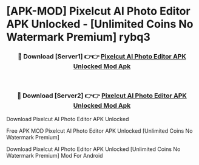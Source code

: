 # [APK-MOD] Pixelcut AI Photo Editor APK Unlocked - [Unlimited Coins No Watermark Premium] rybq3



<div align="center">
<h3>🔴 Download [Server1] 👉👉 <a href="https://momento.my/?title=Pixelcut_AI_Photo_Editor_APK_Unlocked">Pixelcut AI Photo Editor APK Unlocked Mod Apk</a></h3><br>

<h3>🔴 Download [Server2] 👉👉 <a href="https://momento.my/?title=Pixelcut_AI_Photo_Editor_APK_Unlocked">Pixelcut AI Photo Editor APK Unlocked Mod Apk</a></h3>
</div>



Download Pixelcut AI Photo Editor APK Unlocked 

Free APK MOD Pixelcut AI Photo Editor APK Unlocked [Unlimited Coins No Watermark Premium]

Download Pixelcut AI Photo Editor APK Unlocked [Unlimited Coins No Watermark Premium] Mod For Android
